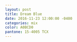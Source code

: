 ```yaml
---
layout: post
title: Dream Blue
date: 2016-11-23 12:00:00 -0400
categories: mix
color: A0BCD0
pantone: 15-4005 TCX
---
```

